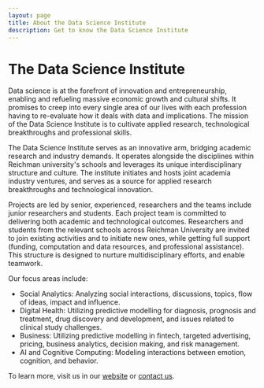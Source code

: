 ```yaml
---
layout: page
title: About the Data Science Institute
description: Get to know the Data Science Institute
---
```


# The Data Science Institute

Data science is at the forefront of innovation and entrepreneurship, enabling and refueling massive economic growth and cultural shifts. It promises to creep into every single area of our lives with each profession having to re-evaluate how it deals with data and implications. The mission of the Data Science Institute is to cultivate applied research, technological breakthroughs and professional skills.

The Data Science Institute serves as an innovative arm, bridging academic research and industry demands. It operates alongside the disciplines within Reichman university's schools and leverages its unique interdisciplinary structure and culture. The institute initiates and hosts joint academia industry ventures, and serves as a source for applied research breakthroughs and technological innovation.

Projects are led by senior, experienced, researchers and the teams include junior researchers and students. Each project team is committed to delivering both academic and technological outcomes. Researchers and students from the relevant schools across Reichman University are invited to join existing activities and to initiate new ones, while getting full support (funding, computation and data resources, and professional assistance). This structure is designed to nurture multidisciplinary efforts, and enable teamwork.

Our focus areas include:
* Social Analytics: Analyzing social interactions, discussions, topics, flow of ideas, impact and influence.
* Digital Health: Utilizing predictive modelling for diagnosis, prognosis and treatment, drug discovery and development, and issues related to clinical study challenges.
* Business: Utilizing predictive modelling in fintech, targeted advertising, pricing, business analytics, decision making, and risk management.
* AI and Cognitive Computing: Modeling interactions between emotion, cognition, and behavior.

To learn more, visit us in our [website]({{site.other_web_address}}) or [contact us](/contact).
